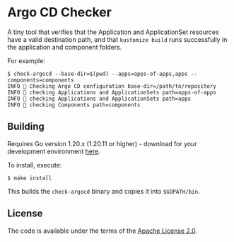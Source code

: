 # Argo CD Checker

A tiny tool that verifies that the Application and ApplicationSet resources have a valid destination path, and that `kustomize build` runs successfully in the application and component folders.

For example:

```
$ check-argocd --base-dir=$(pwd) --apps=apps-of-apps,apps --components=components
INFO 🏁 Checking Argo CD configuration base-dir=/path/to/repository
INFO 👀 checking Applications and ApplicationSets path=apps-of-apps
INFO 👀 checking Applications and ApplicationSets path=apps
INFO 👀 checking Components path=components
```

## Building

Requires Go version 1.20.x (1.20.11 or higher) - download for your development environment [here](https://golang.org/dl).

To install, execute:

```
$ make install
```

This builds the `check-argocd` binary and copies it into `$GOPATH/bin`.


## License

The code is available under the terms of the [Apache License 2.0](LICENCE).